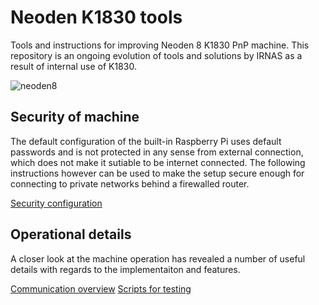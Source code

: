# Neoden K1830 tools
Tools and instructions for improving Neoden 8 K1830 PnP machine. This repository is an ongoing evolution of tools and solutions by IRNAS as a result of internal use of K1830.

![neoden8](https://user-images.githubusercontent.com/1584734/137474257-fb370f58-8984-4003-86ac-7d49e69cfb61.jpg)

## Security of machine
The default configuration of the built-in Raspberry Pi uses default passwords and is not protected in any sense from external connection, which does not make it sutiable to be internet connected. The following instructions however can be used to make the setup secure enough for connecting to private networks behind a firewalled router.

[Security configuration](SECURITY.md)

## Operational details
A closer look at the machine operation has revealed a number of useful details with regards to the implementaiton and features.

[Communication overview](communication/README.md)
[Scripts for testing](scripts/README.md)
